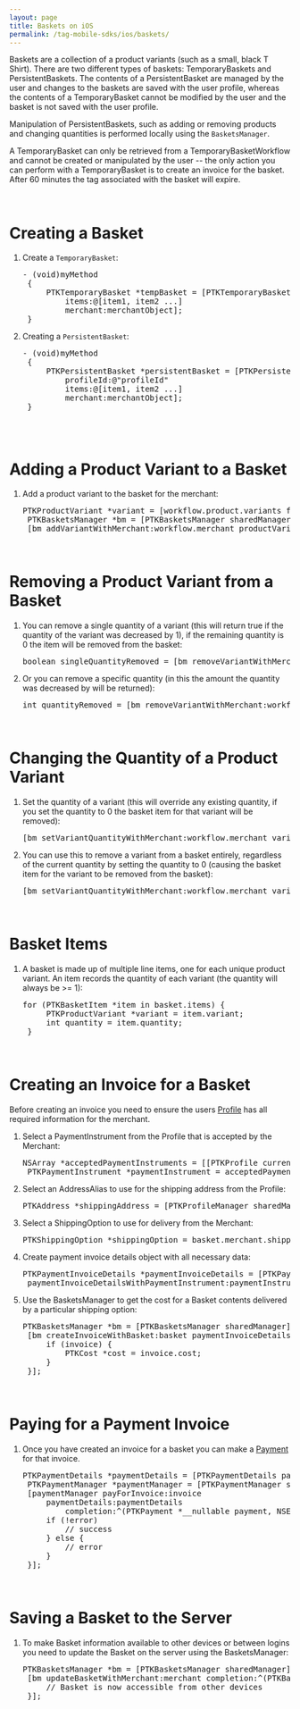 ```yaml
---
layout: page
title: Baskets on iOS
permalink: /tag-mobile-sdks/ios/baskets/
---
```


Baskets are a collection of a product variants (such as a small, black T Shirt). There are two different types of baskets: TemporaryBaskets and PersistentBaskets. The contents of a PersistentBasket are managed by the user and changes to the baskets are saved with the user profile, whereas the contents of a TemporaryBasket cannot be modified by the user and the basket is not saved with the user profile.

Manipulation of PersistentBaskets, such as adding or removing products and changing quantities is performed locally using the `BasketsManager`.

A TemporaryBasket can only be retrieved from a TemporaryBasketWorkflow and cannot be created or manipulated by the user -- the only action you can perform with a TemporaryBasket is to create an invoice for the basket. After 60 minutes the tag associated with the basket will expire.

<br />

# Creating a Basket

1. Create a <code>TemporaryBasket</code>:

	<pre>- (void)myMethod
	{
		PTKTemporaryBasket *tempBasket = [PTKTemporaryBasket temporarybasketWithId:@"basketId"
			items:@[item1, item2 ...]
			merchant:merchantObject];
	}</pre>
	
2. Creating a <code>PersistentBasket</code>:
	
	<pre>- (void)myMethod
	{
		PTKPersistentBasket *persistentBasket = [PTKPersistentBasket persistentBasketWithId:@"basketId"
			profileId:@"profileId"
			items:@[item1, item2 ...]
			merchant:merchantObject];
	}
 
<br />

# Adding a Product Variant to a Basket

1. Add a product variant to the basket for the merchant:

	<pre>PTKProductVariant *variant = [workflow.product.variants firstObject];
	PTKBasketsManager *bm = [PTKBasketsManager sharedManager];
	[bm addVariantWithMerchant:workflow.merchant productVariant:variant];</pre>
   
<br />

# Removing a Product Variant from a Basket

1. You can remove a single quantity of a variant (this will return true if the quantity of the variant was decreased by 1), if the remaining quantity is 0 the item will be removed from the basket:

    <pre>boolean singleQuantityRemoved = [bm removeVariantWithMerchant:workflow.merchant variant:variant];</pre>

2. Or you can remove a specific quantity (in this the amount the quantity was decreased by will be returned):

    <pre>int quantityRemoved = [bm removeVariantWithMerchant:workflow.merchant, variant:variant quantity: 2];</pre>

<br />

# Changing the Quantity of a Product Variant

1. Set the quantity of a variant (this will override any existing quantity, if you set the quantity to 0 the basket item for that variant will be removed):

    <pre>[bm setVariantQuantityWithMerchant:workflow.merchant variant:variant quantity:3];</pre>

2. You can use this to remove a variant from a basket entirely, regardless of the current quantity by setting the quantity to 0 (causing the basket item for the variant to be removed from the basket):

    <pre>[bm setVariantQuantityWithMerchant:workflow.merchant variant:variant quantity:0];</pre>

<br />

# Basket Items

1. A basket is made up of multiple line items, one for each unique product variant. An item records the quantity of each variant (the quantity will always be >= 1):

	<pre>for (PTKBasketItem *item in basket.items) {
		PTKProductVariant *variant = item.variant;
		int quantity = item.quantity;
	}</pre>
   
<br />

# Creating an Invoice for a Basket

Before creating an invoice you need to ensure the users [Profile]({{site.baseurl}}/tag-mobile-sdks/ios/profile/) has all required information for the merchant.

1. Select a PaymentInstrument from the Profile that is accepted by the Merchant:

	<pre>NSArray *acceptedPaymentInstruments = [[PTKProfile currentProfile] acceptedPaymentInstrumentsForMerchant:merchant];
	PTKPaymentInstrument *paymentInstrument = acceptedPaymentInstruments[0];</pre>
    
2. Select an AddressAlias to use for the shipping address from the Profile:

    <pre>PTKAddress *shippingAddress = [PTKProfileManager sharedManager].currentProfile.addresses[0];</pre>

3. Select a ShippingOption to use for delivery from the Merchant:

    <pre>PTKShippingOption *shippingOption = basket.merchant.shippingOptions[0];</pre>

4. Create payment invoice details object with all necessary data:
	<pre>PTKPaymentInvoiceDetails *paymentInvoiceDetails = [PTKPaymentInvoiceDetails
	paymentInvoiceDetailsWithPaymentInstrument:paymentInstrument shippingAddress:shippingAddress shippingOption:shippingOption]</pre>

5. Use the BasketsManager to get the cost for a Basket contents delivered by a particular shipping option:

	<pre>PTKBasketsManager *bm = [PTKBasketsManager sharedManager];
	[bm createInvoiceWithBasket:basket paymentInvoiceDetails:paymentInvoiceDetails completion:^(PTKPaymentInvoice *invoice, NSError *error) {
		if (invoice) {
			PTKCost *cost = invoice.cost;
		}
	}];</pre>
	
<br />

# Paying for a Payment Invoice

1. Once you have created an invoice for a basket you can make a [Payment]({{site.baseurl}}/tag-mobile-sdks/ios/payments/) for that invoice.

	<pre>PTKPaymentDetails *paymentDetails = [PTKPaymentDetails paymentDetailsWithCvv:@"123"];
	PTKPaymentManager *paymentManager = [PTKPaymentManager sharedManager];
	[paymentManager payForInvoice:invoice
		paymentDetails:paymentDetails
			completion:^(PTKPayment *__nullable payment, NSError *__nullable  error) {
		if (!error)
			// success
		} else {
			// error
		}
	}];</pre>

<br />

# Saving a Basket to the Server
	
1. To make Basket information available to other devices or between logins you need to update the Basket on the server using the BasketsManager:

	<pre>PTKBasketsManager *bm = [PTKBasketsManager sharedManager];
	[bm updateBasketWithMerchant:merchant completion:^(PTKBasket *basket, NSError *error) {
		// Basket is now accessible from other devices
	}];</pre>
